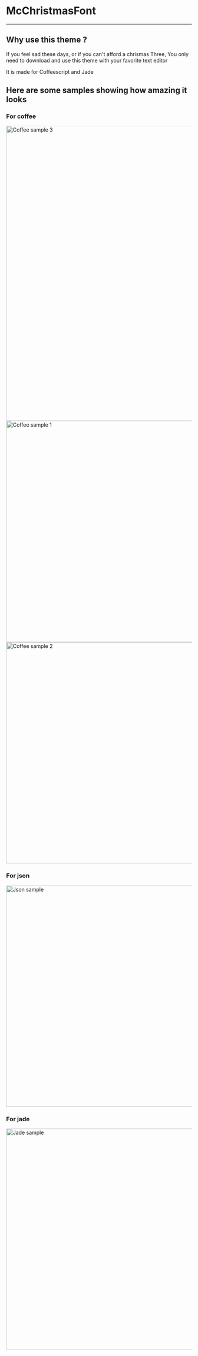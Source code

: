 # McChristmasFont
-------------------------

## Why use this theme ?

If you feel sad these days, or if you can't afford a chrismas Three, You only need to download and use this theme with your favorite text editor

It is made for Coffeescript and Jade

## Here are some samples showing how amazing it looks

### For coffee
<img src="https://raw.github.com/tcheymol/McChristmasFont/master/coffee3.png" alt="Coffee sample 3" width="800px;">
<img src="https://raw.github.com/tcheymol/McChristmasFont/master/coffee1.png" alt="Coffee sample 1" width="600px;">
<img src="https://raw.github.com/tcheymol/McChristmasFont/master/coffee2.png" alt="Coffee sample 2" width="600px;">

### For json
<img src="https://raw.github.com/tcheymol/McChristmasFont/master/json.png" alt="Json sample" width="600px;">

### For jade
<img src="https://raw.github.com/tcheymol/McChristmasFont/master/jade.png" alt="Jade sample" width="600px;">

